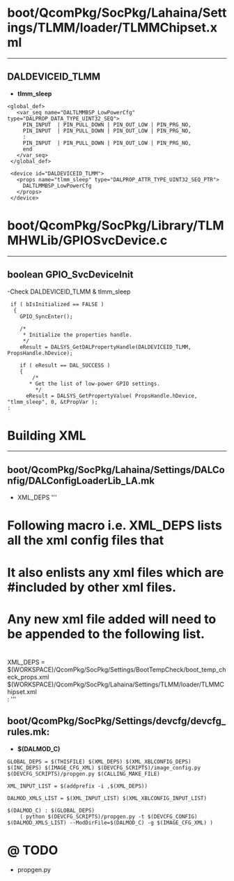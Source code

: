 # boot/QcomPkg/SocPkg/Lahaina/Settings/TLMM/loader/TLMMChipset.xml
---
## DALDEVICEID_TLMM
- **tlmm_sleep**
```
<global_def>
   <var_seq name="DALTLMMBSP_LowPowerCfg" type="DALPROP_DATA_TYPE_UINT32_SEQ">
     PIN_INPUT  | PIN_PULL_DOWN | PIN_OUT_LOW | PIN_PRG_NO,
     PIN_INPUT  | PIN_PULL_DOWN | PIN_OUT_LOW | PIN_PRG_NO,
     :
     PIN_INPUT  | PIN_PULL_DOWN | PIN_OUT_LOW | PIN_PRG_NO,
     end
   </var_seq>
 </global_def>

 <device id="DALDEVICEID_TLMM">
   <props name="tlmm_sleep" type="DALPROP_ATTR_TYPE_UINT32_SEQ_PTR">
     DALTLMMBSP_LowPowerCfg
   </props>
 </device>

```

# boot/QcomPkg/SocPkg/Library/TLMMHWLib/GPIOSvcDevice.c
---
## boolean GPIO_SvcDeviceInit
-Check DALDEVICEID_TLMM & tlmm_sleep
```
 if ( bIsInitialized == FALSE )
  {
    GPIO_SyncEnter();
    
    /*
     * Initialize the properties handle.
     */
    eResult = DALSYS_GetDALPropertyHandle(DALDEVICEID_TLMM, PropsHandle.hDevice);
    
    if ( eResult == DAL_SUCCESS )
    {
        /*
       * Get the list of low-power GPIO settings.
         */
      eResult = DALSYS_GetPropertyValue( PropsHandle.hDevice, "tlmm_sleep", 0, &tPropVar );
:
```

# Building XML
---
## boot/QcomPkg/SocPkg/Lahaina/Settings/DALConfig/DALConfigLoaderLib_LA.mk
- XML_DEPS
'''
#
# Following macro i.e. XML_DEPS lists all the xml config files that
# It also enlists any xml files which are #included by other xml files.
# Any new xml file added will need to be appended to the following list.
#
XML_DEPS = $(WORKSPACE)/QcomPkg/SocPkg/Settings/BootTempCheck/boot_temp_check_props.xml \
           $(WORKSPACE)/QcomPkg/SocPkg/Lahaina/Settings/TLMM/loader/TLMMChipset.xml \
           :
'''

## boot/QcomPkg/SocPkg/Settings/devcfg/devcfg_rules.mk:
- **$(DALMOD_C)**
```
GLOBAL_DEPS = $(THISFILE) $(XML_DEPS) $(XML_XBLCONFIG_DEPS) $(INC_DEPS) $(IMAGE_CFG_XML) $(DEVCFG_SCRIPTS)/image_config.py $(DEVCFG_SCRIPTS)/propgen.py $(CALLING_MAKE_FILE)

XML_INPUT_LIST = $(addprefix -i ,$(XML_DEPS))

DALMOD_XMLS_LIST = $(XML_INPUT_LIST) $(XML_XBLCONFIG_INPUT_LIST)

$(DALMOD_C) : $(GLOBAL_DEPS)
	( python $(DEVCFG_SCRIPTS)/propgen.py -t $(DEVCFG_CONFIG) $(DALMOD_XMLS_LIST) --ModDirFile=$(DALMOD_C) -g $(IMAGE_CFG_XML) )

```
# @ TODO
- propgen.py